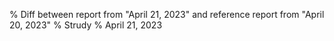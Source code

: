 % Diff between report from "April 21, 2023" and reference report from "April 20, 2023"
% Strudy
% April 21, 2023


